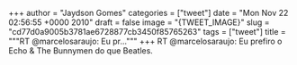
+++
author = "Jaydson Gomes"
categories = ["tweet"]
date = "Mon Nov 22 02:56:55 +0000 2010"
draft = false
image = "{TWEET_IMAGE}"
slug = "cd77d0a9005b3781ae6728877cb3450f85765263"
tags = ["tweet"]
title = """RT @marcelosaraujo: Eu pr..."""
+++
RT @marcelosaraujo: Eu prefiro o Echo & The Bunnymen do que Beatles.
